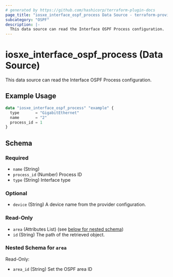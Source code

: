 ```yaml
---
# generated by https://github.com/hashicorp/terraform-plugin-docs
page_title: "iosxe_interface_ospf_process Data Source - terraform-provider-iosxe"
subcategory: "OSPF"
description: |-
  This data source can read the Interface OSPF Process configuration.
---
```


# iosxe_interface_ospf_process (Data Source)

This data source can read the Interface OSPF Process configuration.

## Example Usage

```terraform
data "iosxe_interface_ospf_process" "example" {
  type       = "GigabitEthernet"
  name       = "2"
  process_id = 1
}
```

<!-- schema generated by tfplugindocs -->
## Schema

### Required

- `name` (String)
- `process_id` (Number) Process ID
- `type` (String) Interface type

### Optional

- `device` (String) A device name from the provider configuration.

### Read-Only

- `area` (Attributes List) (see [below for nested schema](#nestedatt--area))
- `id` (String) The path of the retrieved object.

<a id="nestedatt--area"></a>
### Nested Schema for `area`

Read-Only:

- `area_id` (String) Set the OSPF area ID
